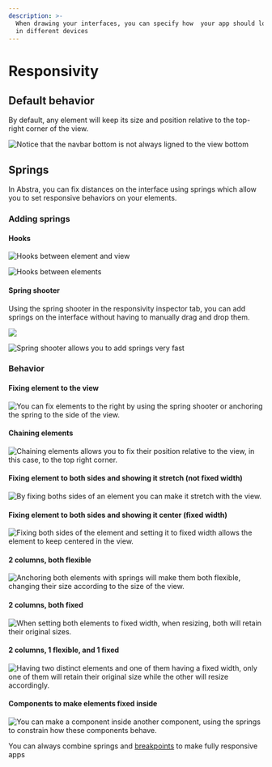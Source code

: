 ```yaml
---
description: >-
  When drawing your interfaces, you can specify how  your app should look like
  in different devices
---
```


# Responsivity

## &#x20;Default behavior

By default, any element will keep its size and position relative to the top-right corner of the view.

![Notice that the navbar bottom is not always ligned to the view bottom](../../.gitbook/assets/default-responsivity.gif)

## Springs

In Abstra, you can fix distances on the interface using springs which allow you to set responsive behaviors on your elements.

### Adding springs

#### Hooks

![Hooks between element and view](../../.gitbook/assets/hook.gif)

![Hooks between elements](../../.gitbook/assets/hook-element-element.gif)

#### Spring shooter

Using the spring shooter in the responsivity inspector tab, you can add springs on the interface without having to manually drag and drop them.

![](<../../.gitbook/assets/image (71).png>)

![Spring shooter allows you to add springs very fast](<../../.gitbook/assets/spring shooter.gif>)

### Behavior

#### Fixing element to the view

![You can fix elements to the right by using the spring shooter or anchoring the spring to the side of the view.](../../.gitbook/assets/01-fixing-right.gif)

#### Chaining elements

![Chaining elements allows you to fix their position relative to the view, in this case, to the top right corner.](../../.gitbook/assets/02-chaining-elements.gif)

#### Fixing element to both sides and showing it stretch (not fixed width)

![By fixing boths sides of an element you can make it stretch with the view.](../../.gitbook/assets/03-fix-elem-both-notfixed.gif)

#### Fixing element to both sides and showing it center (fixed width)

![Fixing both sides of the element and setting it to fixed width allows the element to keep centered in the view.](../../.gitbook/assets/04-fix-elem-both-fixwid.gif)

#### 2 columns, both flexible

![Anchoring both elements with springs will make them both flexible, changing their size according to the size of the view.](../../.gitbook/assets/05-2col-bothflex.gif)

#### 2 columns, both fixed

![When setting both elements to fixed width, when resizing, both will retain their original sizes.](../../.gitbook/assets/06-2col-bothfixed.gif)

#### 2 columns, 1 flexible, and 1 fixed

![Having two distinct elements and one of them having a fixed width, only one of them will retain their original size while the other will resize accordingly.](../../.gitbook/assets/07-2col-flexandfixed.gif)

#### Components to make elements fixed inside

![You can make a component inside another component, using the springs to constrain how these components behave.](../../.gitbook/assets/08-comp-fixed-inbetween.gif)

You can always combine springs and [breakpoints](../../docs/front-end/breakpoints.md) to make fully responsive apps

